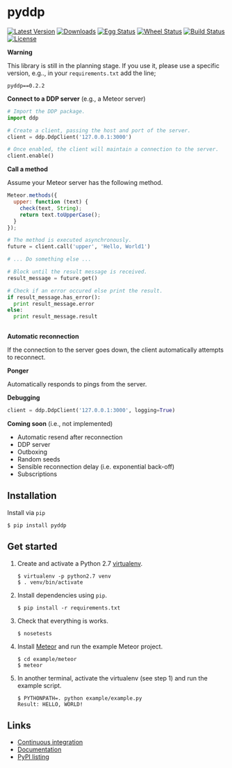 # pyddp

[![Latest Version][version badge]][pypi]
[![Downloads][downloads badge]][pypi]
[![Egg Status][egg badge]][pypi]
[![Wheel Status][wheel badge]][pypi]
[![Build Status][travisci badge]][travisci]
[![License][license badge]][pypi]

__Warning__

This library is still in the planning stage. If you use
it, please use a specific version, e.g.., in your ``requirements.txt`` add the line;

```
pyddp==0.2.2
```


__Connect to a DDP server__ (e.g., a Meteor server)

  ```Python
  # Import the DDP package.
  import ddp
  
  # Create a client, passing the host and port of the server.
  client = ddp.DdpClient('127.0.0.1:3000')
  
  # Once enabled, the client will maintain a connection to the server.
  client.enable()
  ```
  
  
__Call a method__

  Assume your Meteor server has the following method.
  
  ```JavaScript
  Meteor.methods({
    upper: function (text) {
      check(text, String);
      return text.toUpperCase();
    }
  });
  ```
  
  ```Python
  # The method is executed asynchronously.
  future = client.call('upper', 'Hello, World1')
  
  # ... Do something else ...
  
  # Block until the result message is received.
  result_message = future.get()
  
  # Check if an error occured else print the result.
  if result_message.has_error():
    print result_message.error
  else:
    print result_message.result
    
  ```

__Automatic reconnection__

If the connection to the server goes down, the client automatically attempts to reconnect.


__Ponger__

Automatically responds to pings from the server.


__Debugging__

  ```Python
  client = ddp.DdpClient('127.0.0.1:3000', logging=True)
  ```


__Coming soon__ (i.e., not implemented)

*   Automatic resend after reconnection
*   DDP server
*   Outboxing
*   Random seeds
*   Sensible reconnection delay (i.e. exponential back-off)
*   Subscriptions


## Installation

Install via `pip`

```Shell
$ pip install pyddp
```


## Get started

1. Create and activate a Python 2.7 [virtualenv][virtualenv].

    ```Shell
    $ virtualenv -p python2.7 venv
    $ . venv/bin/activate
    ```

2. Install dependencies using `pip`.

    ```Shell
    $ pip install -r requirements.txt
    ```

3. Check that everything is works.

    ```Shell
    $ nosetests
    ```

3. Install [Meteor][meteor] and run the example Meteor project.

    ```Shell
    $ cd example/meteor
    $ meteor
    ```

4. In another terminal, activate the virtualenv (see step 1) and run the example
   script.

    ```Shell
    $ PYTHONPATH=. python example/example.py
    Result: HELLO, WORLD!
    ```


## Links

*   [Continuous integration][travisci]
*   [Documentation][docs]
*   [PyPI listing][pypi]


[docs]: http://pyddp.readthedocs.org/en/latest/ "pyddp documentation"
[downloads badge]: https://pypip.in/download/pyddp/badge.svg "Downloads"
[egg badge]: https://pypip.in/egg/pyddp/badge.svg "Egg Status"
[license badge]: https://pypip.in/license/pyddp/badge.svg "License"
[travisci]:https://travis-ci.org/foxdog-studios/pyddp "Build Status"
[travisci badge]: https://travis-ci.org/foxdog-studios/pyddp.svg "Build Status"
[meteor]: https://www.meteor.com/ "Meteor"
[pypi]: https://pypi.python.org/pypi/pyddp/ "pydpp on PyPI"
[version badge]: https://pypip.in/version/pyddp/badge.svg "Latest Version"
[virtualenv]: http://virtualenv.readthedocs.org/en/latest/ "virtualenv"
[wheel badge]: https://pypip.in/wheel/pyddp/badge.svg "Wheel Status"

